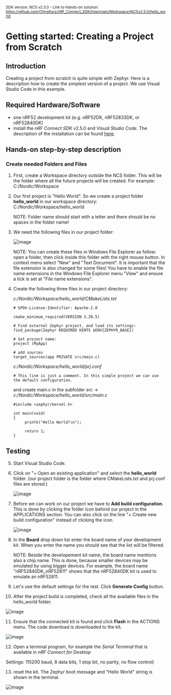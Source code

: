 <sup>SDK version: NCS v2.5.0  -  Link to Hands-on solution: https://github.com/ChrisKurz/nRF_Connect_SDK/tree/main/Workspace/NCSv2.5.0/hello_world</sup>

# Getting started: Creating a Project from Scratch

## Introduction

Creating a project from scratch is quite simple with Zephyr. Here is a description how to create the simplest version of a project. We use Visual Studio Code in this example.

## Required Hardware/Software
- one nRF52 development kit (e.g. nRF52DK, nRF52833DK, or nRF52840DK)
- install the _nRF Connect SDK_ v2.5.0 and _Visual Studio Code_. The description of the installation can be found [here](https://developer.nordicsemi.com/nRF_Connect_SDK/doc/2.5.0/nrf/getting_started/assistant.html#).

## Hands-on step-by-step description 

### Create needed Folders and Files

1) First, create a Workspace directory outside the NCS folder. This will be the folder where all the future projects will be created. For example:   C:/Nordic/Workspace

2) Our first project is "Hello World". So we create a project folder __hello_world__ in our workspace directory:    C:/Nordic/Workspace/hello_world

    NOTE: Folder name should start with a letter and there should be no spaces in the folder name!

3) We need the following files in our project folder:

   ![image](images/01_ProjectFolder.jpg)

   NOTE: You can create these files in Windows File Explorer as follow: open a folder, then click inside this folder with the right mouse button. In context menu select "New" and "Text Document". It is important that the file extension is also changed for some files! You have to enable the file name extensions in the Windows File Explorer menu "View" and ensure a tick is set at "File name extensions".

4) Create the following three files in our project directory:

    _c:/Nordic/Workspace/hello_world/CMakeLists.txt_
    
       # SPDX-License-Identifier: Apache-2.0

       cmake_minimum_required(VERSION 3.20.5)

       # Find external Zephyr project, and load its settings:
       find_package(Zephyr REQUIRED HINTS $ENV{ZEPHYR_BASE})

       # Set project name:
       project (MyApp)

       # add sources
       target_sources(app PRIVATE src/main.c)             

    _c:/Nordic/Workspace/hello_world/prj.conf_
    
       # This line is just a comment. In this simple project we can use the default configuration. 
       
    and create main.c in the subfolder _src_ ->
         _c:/Nordic/Workspace/hello_world/src/main.c_
    
       #include <zephyr/kernel.h>

       int main(void)
       {
            printk("Hello World!\n");

            return 1;
       }

## Testing

5) Start Visual Studio Code. 

6) Click on "+ Open an existing application" and select the __hello_world__ folder. (our project folder is the folder where CMakeLists.txt and prj.conf files are stored.)

   ![image](images/01_AddApplicationToWorkspace-2.jpg)

7) Before we can work on our project we have to __Add build configuration__. This is done by clicking the folder icon behind our project in the APPLICATIONS section. You can also click on the line "+ Create new build configuration" instead of clicking the icon.

   ![image](images/01_GenerateConfiguration-2.jpg)

9) In the __Board__ drop down list enter the board name of your development kit. When you enter the name you should see that the list will be filtered. 

   NOTE: Beside the developement kit name, the board name mentions also a chip name. This is done, because smaller devices may be emulated by using bigger devices. For example, the board name "nRF52840DK_nRF52811" shows that the nRF52840DK kit is used to emulate an nRF52811.

10) Let's use the default settings for the rest. Click __Generate Config__ button.

11) After the project build is completed, check all the available files in the hello_world folder.

   ![image](images/01_GeneratedFiles.jpg)

11) Ensure that the connected kit is found and click __Flash__ in the ACTIONS menu. The code download is downloaded to the kit. 

   ![image](images/01_Flash.jpg)

12) Open a terminal program, for example the _Serial Terminal_ that is available in _nRF Connect for Desktop_
 
   Settings: 115200 baud, 8 data bits, 1 stop bit, no parity, no flow control)

13) reset the kit. The Zephyr boot message and "Hello World" string is shown in the terminal. 

   ![image](images/01_NrfTerminal-2.jpg)
